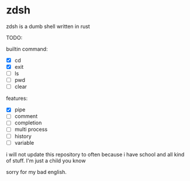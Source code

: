 # zdsh

zdsh is a dumb shell written in rust

TODO:

builtin command:
- [x] cd
- [x] exit
- [ ] ls
- [ ] pwd
- [ ] clear

features:
- [x] pipe
- [ ] comment
- [ ] completion
- [ ] multi process
- [ ] history
- [ ] variable

i will not update this repository to often because i have school and all kind of stuff. I'm just a child you know

sorry for my bad english.
